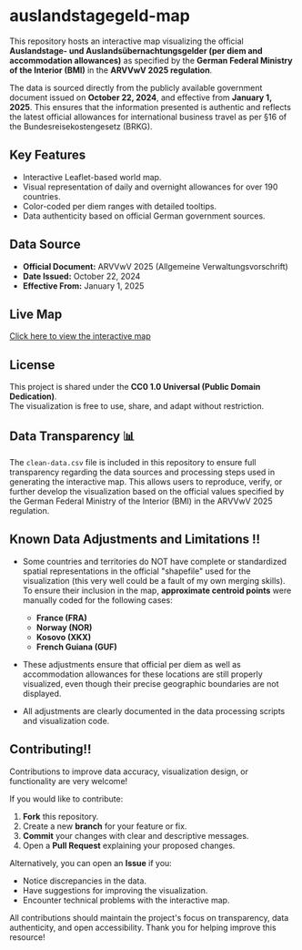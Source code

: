# auslandstagegeld-map

This repository hosts an interactive map visualizing the official **Auslandstage- und Auslandsübernachtungsgelder (per diem and accommodation allowances)** as specified by the **German Federal Ministry of the Interior (BMI)** in the **ARVVwV 2025 regulation**.

The data is sourced directly from the publicly available government document issued on **October 22, 2024**, and effective from **January 1, 2025**. This ensures that the information presented is authentic and reflects the latest official allowances for international business travel as per §16 of the Bundesreisekostengesetz (BRKG).

## Key Features
- Interactive Leaflet-based world map.
- Visual representation of daily and overnight allowances for over 190 countries.
- Color-coded per diem ranges with detailed tooltips.
- Data authenticity based on official German government sources.

## Data Source
- **Official Document:** ARVVwV 2025 (Allgemeine Verwaltungsvorschrift)  
- **Date Issued:** October 22, 2024  
- **Effective From:** January 1, 2025  

## Live Map  
[Click here to view the interactive map](https://meraymaddah.github.io/auslandstagegeld-map/)

## License  
This project is shared under the **CC0 1.0 Universal (Public Domain Dedication)**.  
The visualization is free to use, share, and adapt without restriction.

## Data Transparency 📊 

The `clean-data.csv` file is included in this repository to ensure full transparency regarding the data sources and processing steps used in generating the interactive map.
This allows users to reproduce, verify, or further develop the visualization based on the official values specified by the German Federal Ministry of the Interior (BMI) in the ARVVwV 2025 regulation.

## Known Data Adjustments and Limitations ‼️ 

- Some countries and territories do NOT have complete or standardized spatial representations in the official "shapefile" used for the visualization (this very well could be a fault of my own merging skills).
To ensure their inclusion in the map, **approximate centroid points** were manually coded for the following cases:
  - **France (FRA)**
  - **Norway (NOR)**
  - **Kosovo (XKX)**
  - **French Guiana (GUF)**

- These adjustments ensure that official per diem as well as accommodation allowances for these locations are still properly visualized, even though their precise geographic boundaries are not displayed.

- All adjustments are clearly documented in the data processing scripts and visualization code.

## Contributing!!

Contributions to improve data accuracy, visualization design, or functionality are very welcome!

If you would like to contribute:

1. **Fork** this repository.
2. Create a new **branch** for your feature or fix.
3. **Commit** your changes with clear and descriptive messages.
4. Open a **Pull Request** explaining your proposed changes.

Alternatively, you can open an **Issue** if you:
- Notice discrepancies in the data.
- Have suggestions for improving the visualization.
- Encounter technical problems with the interactive map.

All contributions should maintain the project's focus on transparency, data authenticity, and open accessibility.
Thank you for helping improve this resource!
